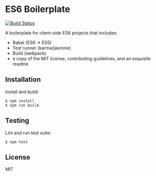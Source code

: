 ES6 Boilerplate
===============================================================================

[![Build Status](https://travis-ci.org/rjz/es6-client-boilerplate.svg?branch=master)](https://travis-ci.org/rjz/es6-client-boilerplate)

A boilerplate for client-side ES6 projects that includes:

  * Babel (ES6 -> ES5)
  * Test runner (karma/jasmine)
  * Build (webpack)
  * a copy of the MIT license, contributing guidelines, and an exquisite readme

Installation
-------------------------------------------------------------------------------

Install and build:

    $ npm install
    $ npm run build

Testing
-------------------------------------------------------------------------------

Lint and run test suite:

    $ npm test

License
-------------------------------------------------------------------------------

MIT

